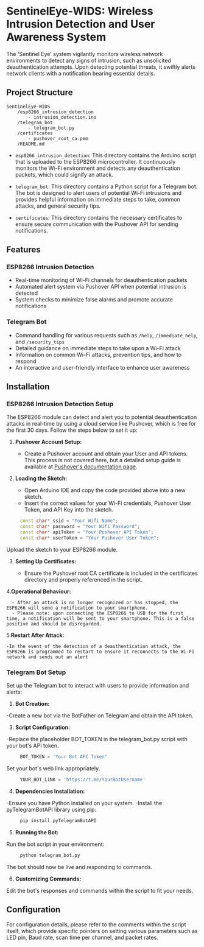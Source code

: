 # SentinelEye-WIDS: Wireless Intrusion Detection and User Awareness System

The 'Sentinel Eye' system vigilantly monitors wireless network environments to detect any signs of intrusion, such as unsolicited deauthentication attempts. Upon detecting potential threats, it swiftly alerts network clients with a notification bearing essential details.

## Project Structure

```
SentinelEye-WIDS
    /esp8266_intrusion_detection
        - intrusion_detection.ino    
    /telegram_bot
        - telegram_bot.py            
    /certificates
        - pushover_root_ca.pem       
    /README.md
```

- `esp8266_intrusion_detection`: This directory contains the Arduino script that is uploaded to the ESP8266 microcontroller. It continuously monitors the Wi-Fi environment and detects any deauthentication packets, which could signify an attack.

- `telegram_bot`: This directory contains a Python script for a Telegram bot. The bot is designed to alert users of potential Wi-Fi intrusions and provides helpful information on immediate steps to take, common attacks, and general security tips.

- `certificates`: This directory contains the necessary certificates to ensure secure communication with the Pushover API for sending notifications.

## Features

### ESP8266 Intrusion Detection

- Real-time monitoring of Wi-Fi channels for deauthentication packets
- Automated alert system via Pushover API when potential intrusion is detected
- System checks to minimize false alarms and promote accurate notifications

### Telegram Bot

- Command handling for various requests such as `/help`, `/immediate_help`, and `/security_tips`
- Detailed guidance on immediate steps to take upon a Wi-Fi attack
- Information on common Wi-Fi attacks, prevention tips, and how to respond
- An interactive and user-friendly interface to enhance user awareness

## Installation
### ESP8266 Intrusion Detection Setup
The ESP8266 module can detect and alert you to potential deauthentication attacks in real-time by using a cloud service like Pushover, which is free for the first 30 days. Follow the steps below to set it up:

1. **Pushover Account Setup:**
   - Create a Pushover account and obtain your User and API tokens.
     This process is not covered here, but a detailed setup guide is available at [Pushover's documentation page](https://pushover.net/faq).

2. **Loading the Sketch:**
   - Open Arduino IDE and copy the code provided above into a new sketch.
   - Insert the correct values for your Wi-Fi credentials, Pushover User Token, and API Key into the sketch.
```cpp
     const char* ssid = "Your Wifi Name";
     const char* password = "Your Wifi Password";
     const char* apiToken = "Your Pushover API Token";
     const char* userToken = "Your Pushover User Token";
```
Upload the sketch to your ESP8266 module.

3. **Setting Up Certificates:**

   - Ensure the Pushover root CA certificate is included in the certificates directory and properly referenced in the script.

4.**Operational Behaviour:**

      - After an attack is no longer recognized or has stopped, the ESP8266 will send a notification to your smartphone.
      - Please note: upon connecting the ESP8266 to USB for the first time, a notification will be sent to your smartphone. This is a false positive and should be disregarded.

5.**Restart After Attack:**

    -In the event of the detection of a deauthentication attack, the ESP8266 is programmed to restart to ensure it reconnects to the Wi-Fi network and sends out an alert

### Telegram Bot Setup

Set up the Telegram bot to interact with users to provide information and alerts:

1. **Bot Creation:**
   
-Create a new bot via the BotFather on Telegram and obtain the API token.

3. **Script Configuration:**
   
-Replace the placeholder BOT_TOKEN in the telegram_bot.py script with your bot's API token.

```python
     BOT_TOKEN = 'Your Bot API Token'
```
Set your bot's web link appropriately.

```python
     YOUR_BOT_LINK = 'https://t.me/YourBotUsername'
```
4. **Dependencies Installation:**

-Ensure you have Python installed on your system.
-Install the pyTelegramBotAPI library using pip:
```bash
     pip install pyTelegramBotAPI
```
5. **Running the Bot:**

Run the bot script in your environment:
```bash
     python telegram_bot.py
```
The bot should now be live and responding to commands.

6. **Customizing Commands:**

Edit the bot's responses and commands within the script to fit your needs.

## Configuration

For configuration details, please refer to the comments within the script itself, which provide specific pointers on setting various parameters such as LED pin, Baud rate, scan time per channel, and packet rates.
